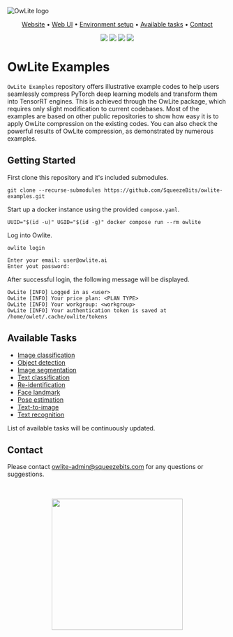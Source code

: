 ![OwLite logo](https://github.com/SqueezeBits/owlite/assets/64083281/abaa3ad9-0c86-4a9c-9b8d-f54ed6d9524b)

<div align="center">
<p align="center">
  <a href="https://www.squeezebits.com/">Website</a> •
  <a href="https://owlite.ai/">Web UI</a> •
  <a href="#environment-setup">Environment setup</a> •
  <a href="#available-tasks">Available tasks</a> •
  <a href="#contact">Contact</a>
</p>
<p align="center">
  <a href="https://github.com/SqueezeBits/owlite/releases"><img src="https://img.shields.io/github/v/release/SqueezeBits/owlite?color=EE781F" /></a>
  <a href="https://squeezebits.gitbook.io/owlite/quick/readme"><img src="https://img.shields.io/badge/Documentation-FFA32C" /></a>
  <a href="https://github.com/SqueezeBits/owlite#installation"><img src="https://img.shields.io/badge/python-≥3.10, <3.13-blue" /></a>
  <a><img src="https://img.shields.io/badge/pytorch-≥2.1.2, <2.5-blue" /></a>
</p>
</div>

# OwLite Examples

```OwLite Examples``` repository offers illustrative example codes to help users seamlessly compress PyTorch deep learning models and transform them into TensorRT engines. This is achieved through the OwLite package, which requires only slight modification to current codebases. Most of the examples are based on other public repositories to show how easy it is to apply OwLite compression on the existing codes. You can also check the powerful results of OwLite compression, as demonstrated by numerous examples.

## Getting Started

First clone this repository and it's included submodules.

    git clone --recurse-submodules https://github.com/SqueezeBits/owlite-examples.git

Start up a docker instance using the provided `compose.yaml`.

	UUID="$(id -u)" UGID="$(id -g)" docker compose run --rm owlite

Log into Owlite.

	owlite login

	Enter your email: user@owlite.ai
	Enter yout password:

After successful login, the following message will be displayed.
		
	OwLite [INFO] Logged in as <user>
	OwLite [INFO] Your price plan: <PLAN TYPE>
	OwLite [INFO] Your workgroup: <workgroup>
	OwLite [INFO] Your authentication token is saved at /home/owlet/.cache/owlite/tokens

## Available Tasks
- [Image classification](image-classification/README.md)
- [Object detection](object-detection/README.md)
- [Image segmentation](image-segmentation/README.md)
- [Text classification](text-classification/README.md)
- [Re-identification](re-identification/README.md)
- [Face landmark](face-landmark/README.md)
- [Pose estimation](pose-estimation/README.md)
- [Text-to-image](text-to-image/README.md)
- [Text recognition](text-recognition/README.md)

List of available tasks will be continuously updated.

## Contact
Please contact owlite-admin@squeezebits.com for any questions or suggestions.

<br>
<br>
<div align="center"><img src="https://github.com/SqueezeBits/owlite/assets/64083281/bdbf55a6-ead7-42d3-b0b7-f1e8eddfb558" width="300px"></div>
